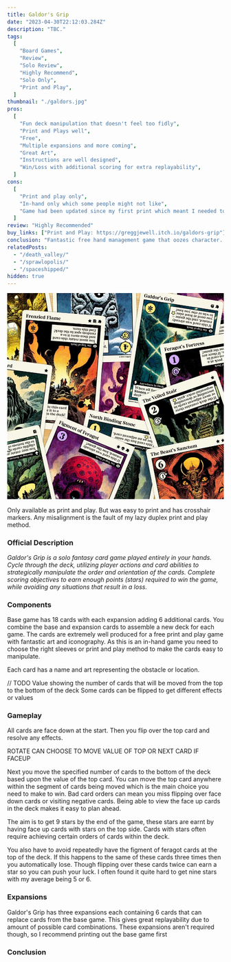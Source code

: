 ```yaml
---
title: Galdor's Grip
date: "2023-04-30T22:12:03.284Z"
description: "TBC."
tags:
  [
    "Board Games",
    "Review",
    "Solo Review",
    "Highly Recommend",
    "Solo Only",
    "Print and Play",
  ]
thumbnail: "./galdors.jpg"
pros:
  [
    "Fun deck manipulation that doesn't feel too fidly",
    "Print and Plays well",
    "Free",
    "Multiple expansions and more coming",
    "Great Art",
    "Instructions are well designed",
    "Win/Loss with additional scoring for extra replayability",
  ]
cons:
  [
    "Print and play only",
    "In-hand only which some people might not like",
    "Game had been updated since my first print which meant I needed to reprint previous expansions and the core set to be compatible",
  ]
review: "Highly Recommended"
buy_links: ["Print and Play: https://greggjewell.itch.io/galdors-grip"]
conclusion: "Fantastic free hand management game that oozes character. With high replayability and many short/long term impacts of your decisions."
relatedPosts:
  - "/death_valley/"
  - "/sprawlopolis/"
  - "/spaceshipped/"
hidden: true
---
```


![Galdor's Grip cards](./galdors.jpg)

Only available as print and play. But was easy to print and has crosshair markers. Any misalignment is the fault of my lazy duplex print and play method.

### Official Description

_Galdor's Grip is a solo fantasy card game played entirely in your hands. Cycle through the deck, utilizing player actions and card abilities to strategically manipulate the order and orientation of the cards. Complete scoring objectives to earn enough points (stars) required to win the game, while avoiding any situations that result in a loss._

### Components

Base game has 18 cards with each expansion adding 6 additional cards. You combine the base and expansion cards to assemble a new deck for each game. The cards are extremely well produced for a free print and play game with fantastic art and iconography. As this is an in-hand game you need to choose the right sleeves or print and play method to make the cards easy to manipulate.

Each card has a name and art representing the obstacle or location.

// TODO
Value showing the number of cards that will be moved from the top to the bottom of the deck
Some cards can be flipped to get different effects or values

### Gameplay

All cards are face down at the start. Then you flip over the top card and resolve any effects.

ROTATE
CAN CHOOSE TO MOVE VALUE OF TOP OR NEXT CARD IF FACEUP

Next you move the specified number of cards to the bottom of the deck based upon the value of the top card. You can move the top card anywhere within the segment of cards being moved which is the main choice you need to make to win. Bad card orders can mean you miss flipping over face down cards or visiting negative cards. Being able to view the face up cards in the deck makes it easy to plan ahead.

The aim is to get 9 stars by the end of the game, these stars are earnt by having face up cards with stars on the top side. Cards with stars often require achieving certain orders of cards within the deck.

You also have to avoid repeatedly have the figment of feragot cards at the top of the deck. If this happens to the same of these cards three times then you automatically lose. Though flipping over these cards twice can earn a star so you can push your luck. I often found it quite hard to get nine stars with my average being 5 or 6.

### Expansions

Galdor's Grip has three expansions each containing 6 cards that can replace cards from the base game. This gives great replayability due to amount of possible card combinations. These expansions aren't required though, so I recommend printing out the base game first

### Conclusion
